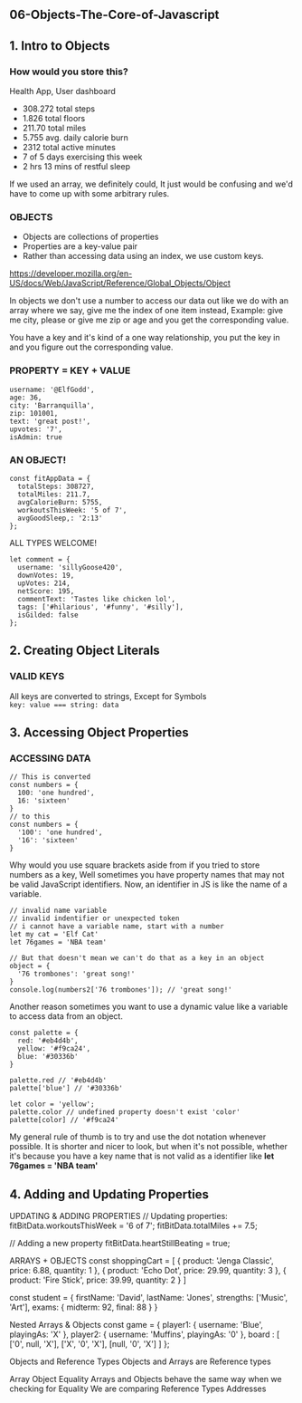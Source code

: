 ## 06-Objects-The-Core-of-Javascript

## 1. Intro to Objects

### How would you store this?

Health App, User dashboard
- 308.272 total steps
- 1.826 total floors
- 211.70 total miles
- 5.755 avg. daily calorie burn
- 2312 total active minutes
- 7 of 5 days exercising this week
- 2 hrs 13 mins of restful sleep

If we used an array, we definitely could, It just would be confusing and we'd have to come up with some arbitrary rules. 

### OBJECTS
- Objects are collections of properties
- Properties are a key-value pair
- Rather than accessing data using an index, we use custom keys.

https://developer.mozilla.org/en-US/docs/Web/JavaScript/Reference/Global_Objects/Object

In objects we don't use a number to access our data out like we do with an array where we say, give me the index of one item instead, Example: give me city, please or give me zip or age and you get the corresponding value.

You have a key and it's kind of a one way relationship, you put the key in and you figure out the corresponding value.

### PROPERTY = KEY + VALUE

```
username: '@ElfGodd',
age: 36,
city: 'Barranquilla',
zip: 101001,
text: 'great post!',
upvotes: '7',
isAdmin: true
```

### AN OBJECT!
```
const fitAppData = {
  totalSteps: 308727,
  totalMiles: 211.7,
  avgCalorieBurn: 5755,
  workoutsThisWeek: '5 of 7',
  avgGoodSleep,: '2:13'
};
```
ALL TYPES WELCOME!
```
let comment = {
  username: 'sillyGoose420',
  downVotes: 19,
  upVotes: 214,
  netScore: 195,
  commentText: 'Tastes like chicken lol',
  tags: ['#hilarious', '#funny', '#silly'],
  isGilded: false
};
```

## 2. Creating Object Literals

### VALID KEYS
All keys are converted to strings, Except for Symbols  
`key: value === string: data`

## 3. Accessing Object Properties

### ACCESSING DATA

```
// This is converted
const numbers = {
  100: 'one hundred',
  16: 'sixteen'
}
// to this
const numbers = {
  '100': 'one hundred',
  '16': 'sixteen'
}

```

Why would you use square brackets aside from if you tried to store numbers as a key, Well sometimes you have property names that may not be valid JavaScript identifiers. Now, an identifier in JS is like the name of a variable. 

```
// invalid name variable
// invalid indentifier or unexpected token
// i cannot have a variable name, start with a number
let my cat = 'Elf Cat'
let 76games = 'NBA team'

// But that doesn't mean we can't do that as a key in an object
object = {
  '76 trombones': 'great song!'
}
console.log(numbers2['76 trombones']); // 'great song!'
```

Another reason sometimes you want to use a dynamic value like a variable to access data from an object. 

```
const palette = {
  red: '#eb4d4b',
  yellow: '#f9ca24',
  blue: '#30336b'
}

palette.red // '#eb4d4b'
palette['blue'] // '#30336b'

let color = 'yellow';
palette.color // undefined property doesn't exist 'color'
palette[color] // '#f9ca24'
```

My general rule of thumb is to try and use the dot notation whenever
possible. It is shorter and nicer to look, but when it's not possible, whether it's because you have a key name that is not valid
as a identifier like **let 76games = 'NBA team'**

## 4. Adding and Updating Properties

UPDATING & ADDING PROPERTIES
// Updating properties: fitBitData.workoutsThisWeek = '6 of 7'; fitBitData.totalMiles += 7.5;

// Adding a new property fitBitData.heartStillBeating = true;

ARRAYS + OBJECTS
const shoppingCart = [ { product: 'Jenga Classic', price: 6.88, quantity: 1 }, { product: 'Echo Dot', price: 29.99, quantity: 3 }, { product: 'Fire Stick', price: 39.99, quantity: 2 } ]

const student = { firstName: 'David', lastName: 'Jones', strengths: ['Music', 'Art'], exams: { midterm: 92, final: 88 } }

Nested Arrays & Objects
const game = { player1: { username: 'Blue', playingAs: 'X' }, player2: { username: 'Muffins', playingAs: '0' }, board : [ ['0', null, 'X'], ['X', '0', 'X'], [null, '0', 'X'] ] };

Objects and Reference Types
Objects and Arrays are Reference types

Array Object Equality
Arrays and Objects behave the same way when we checking for Equality We are comparing Reference Types Addresses
